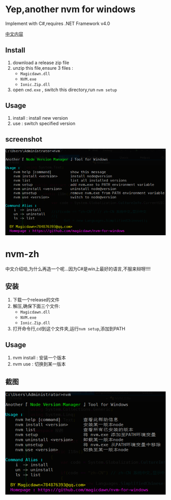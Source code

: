 # Yep,another nvm for windows
Implement with C#,requires .NET Framework v4.0

[中文内容](#nvm-zh)

## Install
1. download a release zip file
2. unzip this file,ensure 3 files :
	- `Magicdawn.dll`
	- `NVM.exe`
	- `Ionic.Zip.dll`
3. open `cmd.exe` , switch this directory,run `nvm setup`

## Usage
1. install : install new version
2. use : switch specified version

## screenshot
![](en.png)

# nvm-zh
中文介绍哈,为什么再造一个呢...因为C#是win上最好的语言,不服来辩呀!!!!

## 安装
1. 下载一个release的文件
2. 解压,确保下面三个文件:
	- `Magicdawn.dll`
	- `NVM.exe`
	- `Ionic.Zip.dll`
3. 打开命令行,cd到这个文件夹,运行`nvm setup`,添加到PATH

## Usage
1. nvm install : 安装一个版本
2. nvm use : 切换到某一版本

## 截图
![](cn.png)